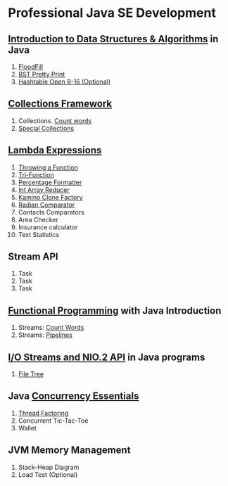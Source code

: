 # Professional Java SE Development
## [Introduction to Data Structures & Algorithms](https://github.com/pp8a/Professional_Java_SE_Development/tree/main/Data_Structures_%26_Algorithms) in Java 
1. [FloodFill](https://github.com/pp8a/Professional_Java_SE_Development/tree/main/Data_Structures_%26_Algorithms/flood-fill)
2. [BST Pretty Print](https://github.com/pp8a/Professional_Java_SE_Development/tree/main/Data_Structures_%26_Algorithms/bst-pretty-print)
3. [Hashtable Open 8-16 (Optional)](https://github.com/pp8a/Professional_Java_SE_Development/tree/main/Data_Structures_%26_Algorithms/hashtable-open-8-16)
## [Collections Framework](https://github.com/pp8a/Professional_Java_SE_Development/tree/main/Collections%20Framework)
1. Collections. [Count words](https://github.com/pp8a/Professional_Java_SE_Development/tree/main/Collections%20Framework/collections-count-words)
2. [Special Collections](https://github.com/pp8a/Professional_Java_SE_Development/tree/main/Collections%20Framework/special-collections)
## [Lambda Expressions](https://github.com/pp8a/Professional_Java_SE_Development/tree/main/Lambda%20Expressions)
1. [Throwing a Function](https://github.com/pp8a/Professional_Java_SE_Development/tree/main/Lambda%20Expressions/throwing-function)
2. [Tri-Function](https://github.com/pp8a/Professional_Java_SE_Development/tree/main/Lambda%20Expressions/tri-function)
3. [Percentage Formatter](https://github.com/pp8a/Professional_Java_SE_Development/tree/main/Lambda%20Expressions/percentage-formatter)
4. [Int Array Reducer](https://github.com/pp8a/Professional_Java_SE_Development/tree/main/Lambda%20Expressions/int-array-reducer)
5. [Kamino Clone Factory](https://github.com/pp8a/Professional_Java_SE_Development/tree/main/Lambda%20Expressions/kamino-clone-factory)
6. [Radian Comparator](https://github.com/pp8a/Professional_Java_SE_Development/tree/main/Lambda%20Expressions/radian-comparator)
7. Contacts Comparators
8. Area Checker
9. Insurance calculator
10. Text Statistics
## Stream API
1. Task
2. Task
3. Task
## [Functional Programming](https://github.com/pp8a/Professional_Java_SE_Development/tree/main/Functional%20Programming) with Java Introduction
1. Streams: [Count Words](https://github.com/pp8a/Professional_Java_SE_Development/tree/main/Functional%20Programming/streams-count-words)
2. Streams: [Pipelines](https://github.com/pp8a/Professional_Java_SE_Development/tree/main/Functional%20Programming/streams-pipelines)
## [I/O Streams and NIO.2 API](https://github.com/pp8a/Professional_Java_SE_Development/tree/main/I_O%20Streams%20and%20the%20NIO.2%20API/) in Java programs
1. [File Tree](https://github.com/pp8a/Professional_Java_SE_Development/tree/main/I_O%20Streams%20and%20the%20NIO.2%20API/file-tree)
## Java [Concurrency Essentials](https://github.com/pp8a/Professional_Java_SE_Development/tree/main/Java%20Concurrency%20Essentials)
1. [Thread Factoring](https://github.com/pp8a/Professional_Java_SE_Development/tree/main/Java%20Concurrency%20Essentials/thread-factoring)
2. Concurrent Tic-Tac-Toe
3. Wallet
## JVM Memory Management
1. Stack-Heap Diagram
2. Load Test (Optional)
